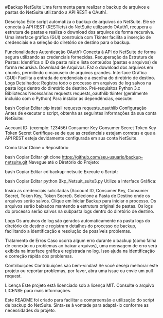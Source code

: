 #Backup NetSuite
Uma ferramenta para realizar o backup de arquivos e pastas do NetSuite utilizando a API REST e OAuth1.

Descrição
Este script automatiza o backup de arquivos do NetSuite. Ele se conecta à API REST (RESTlets) do NetSuite utilizando OAuth1, recupera a estrutura de pastas e realiza o download dos arquivos de forma recursiva. Uma interface gráfica (GUI) construída com Tkinter facilita a inserção de credenciais e a seleção do diretório de destino para o backup.

Funcionalidades
Autenticação OAuth1: Conecta à API do NetSuite de forma segura utilizando as credenciais fornecidas.
Recuperação da Estrutura de Pastas: Identifica o ID da pasta raiz e lista conteúdos (pastas e arquivos) de forma recursiva.
Download de Arquivos: Faz o download dos arquivos em chunks, permitindo o manuseio de arquivos grandes.
Interface Gráfica (GUI): Facilita a entrada de credenciais e a escolha do diretório de destino.
Logs Detalhados: Registra todo o processo em arquivos de log salvos na pasta logs dentro do diretório de destino.
Pré-requisitos
Python 3.x
Bibliotecas Necessárias
requests
requests_oauthlib
tkinter (geralmente incluído com o Python)
Para instalar as dependências, execute:

bash
Copiar
Editar
pip install requests requests_oauthlib
Configuração
Antes de executar o script, obtenha as seguintes informações da sua conta NetSuite:

Account ID: (exemplo: 123456)
Consumer Key
Consumer Secret
Token Key
Token Secret
Certifique-se de que as credenciais estejam corretas e que a API REST esteja devidamente configurada em sua conta NetSuite.

Como Usar
Clone o Repositório:

bash
Copiar
Editar
git clone https://github.com/seu-usuario/backup-netsuite.git
Navegue até o Diretório do Projeto:

bash
Copiar
Editar
cd backup-netsuite
Execute o Script:

bash
Copiar
Editar
python Bkp_Netsuit_suite3.py
Utilize a Interface Gráfica:

Insira as credenciais solicitadas (Account ID, Consumer Key, Consumer Secret, Token Key, Token Secret).
Selecione a Pasta de Destino onde os arquivos serão salvos.
Clique em Iniciar Backup para iniciar o processo.
Os arquivos serão baixados mantendo a estrutura original de pastas. Os logs do processo serão salvos na subpasta logs dentro do diretório de destino.

Logs
Os arquivos de log são gerados automaticamente na pasta logs do diretório de destino e registram detalhes do processo de backup, facilitando a identificação e resolução de possíveis problemas.

Tratamento de Erros
Caso ocorra algum erro durante o backup (como falha de conexão ou problemas ao baixar arquivos), uma mensagem de erro será exibida na interface gráfica e registrada no log. Isso ajuda na identificação e correção rápida dos problemas.

Contribuições
Contribuições são bem-vindas! Se você deseja melhorar este projeto ou reportar problemas, por favor, abra uma issue ou envie um pull request.

Licença
Este projeto está licenciado sob a licença MIT. Consulte o arquivo LICENSE para mais informações.

Este README foi criado para facilitar a compreensão e utilização do script de backup do NetSuite. Sinta-se à vontade para adaptá-lo conforme as necessidades do projeto.
